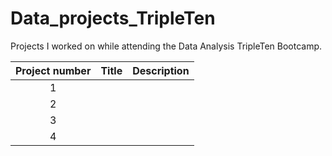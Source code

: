 # Data_projects_TripleTen
Projects I worked on while attending the Data Analysis TripleTen Bootcamp.


| Project number | Title | Description |
| :-----------: | ----------- |----------- |
| 1 | | |
| 2 | | |
| 3 | | |
| 4 | | |
